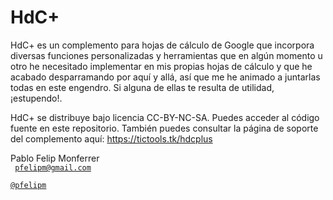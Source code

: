 # HdC+

HdC+ es un complemento para hojas de cálculo de Google que incorpora diversas funciones personalizadas y herramientas que en algún momento u otro he necesitado implementar en mis propias hojas de cálculo y que he acabado desparramando por aquí y allá, así que me he animado a juntarlas todas en este engendro. Si alguna de ellas te resulta de utilidad, ¡estupendo!.

HdC+ se distribuye bajo licencia CC-BY-NC-SA. Puedes acceder al código fuente en este repositorio. También puedes consultar la página de soporte del complemento aquí: https://tictools.tk/hdcplus

Pablo Felip Monferrer<br>
<code>
pfelipm@gmail.com<br>
<a href="https://twitter.com/pfelipm" target="_blank">@pfelipm</a>
</code>
